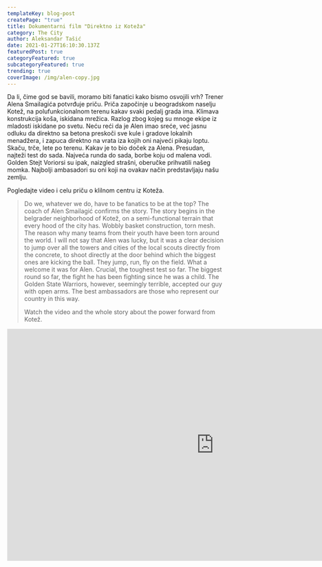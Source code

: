 ```yaml
---
templateKey: blog-post
createPage: "true"
title: Dokumentarni film "Direktno iz Koteža"
category: The City
author: Aleksandar Tašić
date: 2021-01-27T16:10:30.137Z
featuredPost: true
categoryFeatured: true
subcategoryFeatured: true
trending: true
coverImage: /img/alen-copy.jpg
---
```

Da li, čime god se bavili, moramo biti fanatici kako bismo osvojili vrh? Trener Alena Smailagića potvrđuje priču. Priča započinje u beogradskom naselju Kotež, na polufunkcionalnom terenu kakav svaki pedalj grada ima. Klimava konstrukcija koša, iskidana mrežica. Razlog zbog kojeg su mnoge ekipe iz mladosti iskidane po svetu. Neću reći da je Alen imao sreće, već jasnu odluku da direktno sa betona preskoči sve kule i gradove lokalnih menadžera, i zapuca direktno na vrata iza kojih oni najveći pikaju loptu. Skaču, trče, lete po terenu. Kakav je to bio doček za Alena. Presudan, najteži test do sada. Najveća runda do sada, borbe koju od malena vodi. Golden Stejt Voriorsi su ipak, naizgled strašni, oberučke prihvatili našeg momka. Najbolji ambasadori su oni koji na ovakav način predstavljaju našu zemlju. 

Pogledajte video i celu priču o klilnom centru iz Koteža. 

> Do we, whatever we do, have to be fanatics to be at the top? The coach of Alen Smailagić confirms the story. The story begins in the belgrader neighborhood of Kotež, on a semi-functional terrain that every hood of the city has. Wobbly basket construction, torn mesh. The reason why many teams from their youth have been torn around the world. I will not say that Alen was lucky, but it was a clear decision to jump over all the towers and cities of the local scouts directly from the concrete, to shoot directly at the door behind which the biggest ones are kicking the ball. They jump, run, fly on the field. What a welcome it was for Alen. Crucial, the toughest test so far. The biggest round so far, the fight he has been fighting since he was a child. The Golden State Warriors, however, seemingly terrible, accepted our guy with open arms. The best ambassadors are those who represent our country in this way.
>
> Watch the video and the whole story about the power forward from Kotež.

<iframe width="960" height="540" src="https://www.youtube.com/embed/N8XkJzT6eXI" frameborder="0" allow="accelerometer; autoplay; clipboard-write; encrypted-media; gyroscope; picture-in-picture" allowfullscreen></iframe>